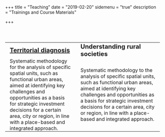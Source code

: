 +++
title = "Teaching"
date = "2019-02-20"
sidemenu = "true"
description = "Trainings and Course Materials"

+++

### <br>

<table border="0">
 <tr>
    <td style="padding:1px 15px 0 15px;"><b style="font-size:20px"><a href="https://diagter.netlify.com/">Territorial diagnosis</a></b></td>
    <td style="padding:1px 15px 0 15px;"><b style="font-size:20px">Understanding rural societies</b></td>
 </tr>
 <tr>
    <td style="padding:1px 15px 0 15px;">Systematic methodology for the analysis of specific spatial units, such as functional urban areas, aimed at identifying key challenges and opportunities as a basis for strategic investment decisions for a certain area, city or region, in line with a place-based and integrated approach.</td>
    <td style="padding:1px 15px 0 15px;">Systematic methodology to the analysis of specific spatial units, such as functional urban areas, aimed at identifying key challenges and opportunities as a basis for strategic investment decisions for a certain area, city or region, in line with a place-based and integrated approach.</td>
 </tr>
</table>


